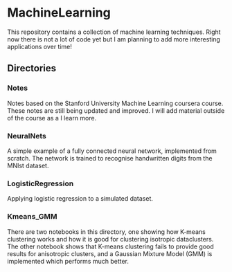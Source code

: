 # MachineLearning

This repository contains a collection of machine learning techniques. Right now there is not a lot of code yet but I am planning to add more interesting applications over time! 

## Directories

### Notes

Notes based on the Stanford University Machine Learning coursera course. These notes are still being updated and improved. I will add material outside of the course as a I learn more. 

### NeuralNets

A simple example of a fully connected neural network, implemented from scratch. The network is trained to recognise handwritten digits from the MNIst dataset. 

### LogisticRegression

Applying logistic regression to a simulated dataset. 

### Kmeans_GMM

There are two notebooks in this directory, one showing how K-means clustering works and how it is good for clustering isotropic dataclusters. The other notebook shows that K-means clustering fails to provide good results for anisotropic clusters, and a Gaussian Mixture Model (GMM) is implemented which performs much better. 
